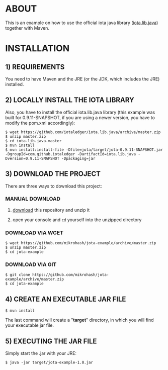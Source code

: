 # ABOUT

This is an example on how to use the official iota java library ([iota.lib.java](https://github.com/iotaledger/iota.lib.java)) together with Maven.

# INSTALLATION

## 1) REQUIREMENTS

You need to have Maven and the JRE (or the JDK, which includes the JRE) installed.

## 2) LOCALLY INSTALL THE IOTA LIBRARY

Also, you have to install the official iota.lib.java library (this example was built for 0.9.11-SNAPSHOT, if you are using a newer version, you have to modify the pom.xml accordingly):

    $ wget https://github.com/iotaledger/iota.lib.java/archive/master.zip
    $ unzip master.zip
    $ cd iota.lib.java-master
    $ mvn install
    $ mvn install:install-file -Dfile=jota/target/jota-0.9.11-SNAPSHOT.jar -DgroupId=com.github.iotaledger -DartifactId=iota.lib.java -Dversion=0.9.11-SNAPSHOT -Dpackaging=jar


## 3) DOWNLOAD THE PROJECT

There are three ways to download this project:

### MANUAL DOWNLOAD

1) [download](https://github.com/mikrohash/jota-example/archive/master.zip) this repository and unzip it

2) open your console and `cd` yourself into the unzipped directory 
    
### DOWNLOAD VIA WGET

    $ wget https://github.com/mikrohash/jota-example/archive/master.zip
    $ unzip master.zip
    $ cd jota-example
    
### DOWNLOAD VIA GIT

	$ git clone https://github.com/mikrohash/jota-example/archive/master.zip
    $ cd jota-example

## 4) CREATE AN EXECUTABLE JAR FILE

    $ mvn install
    
The last command will create a "**target**" directory, in which you will find your executable jar file.

## 5) EXECUTING THE JAR FILE

Simply start the .jar with your JRE:

	$ java -jar target/jota-example-1.0.jar